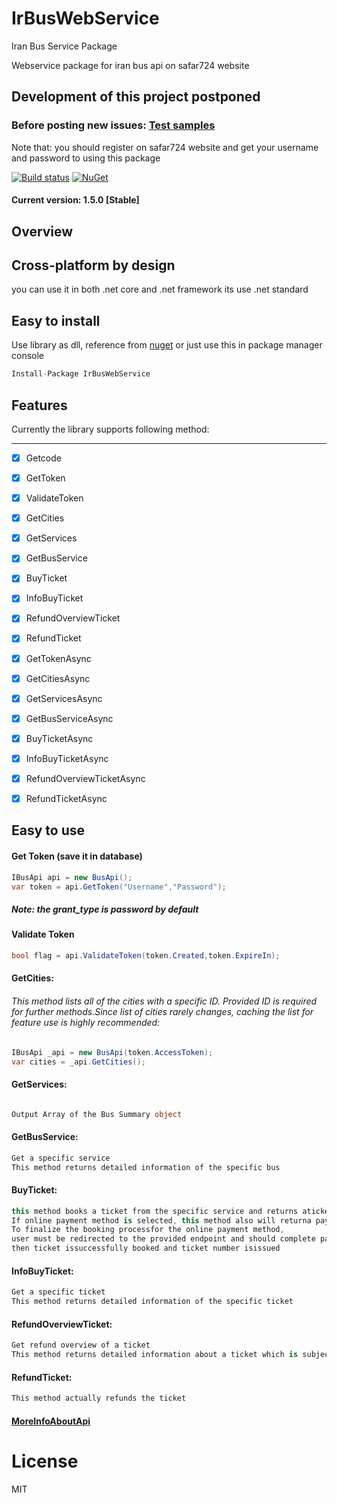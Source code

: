 # IrBusWebService

Iran Bus Service Package

Webservice package for iran bus api on safar724 website

## Development of this project postponed

### Before posting new issues: [Test samples](https://bitbucket.org/keyone2693/irbuswebservice/src/344175d760ee1c2d88a9ce9ee217304301dc6d04/ExampleTest/?at=master)

Note that: you should register on safar724 website and get your username and password to using this package

[![Build status](https://img.shields.io/appveyor/ci/keyone2693/irbuswebservice.svg)](https://ci.appveyor.com/project/keyone2693/irbuswebservice)
[![NuGet](https://img.shields.io/nuget/v/:IrBusWebService.svg)](https://www.nuget.org/packages/IrBusWebService/)

#### Current version: 1.5.0 [Stable]

## Overview

## Cross-platform by design
you can use it in both .net core and .net framework 
its use .net standard

## Easy to install
Use library as dll, reference from [nuget](https://www.nuget.org/packages/IrBusWebService/)
or just use this in package manager console
```c#
Install-Package IrBusWebService
```

## Features

Currently the library supports following method:

***

- [x] Getcode
- [x] GetToken
- [x] ValidateToken
- [x] GetCities
- [x] GetServices
- [x] GetBusService
- [x] BuyTicket
- [x] InfoBuyTicket
- [x] RefundOverviewTicket
- [x] RefundTicket
- [x] GetTokenAsync
- [x] GetCitiesAsync
- [x] GetServicesAsync
- [x] GetBusServiceAsync
- [x] BuyTicketAsync
- [x] InfoBuyTicketAsync
- [x] RefundOverviewTicketAsync
- [x] RefundTicketAsync


## Easy to use
#### Get Token (save it in database)
```c#
IBusApi api = new BusApi();        
var token = api.GetToken("Username","Password");       

```
##### Note: the grant_type is password by default

#### Validate Token
```c#
bool flag = api.ValidateToken(token.Created,token.ExpireIn);
```

#### GetCities:
###### This method lists all of the cities with a specific ID. Provided ID is required for further methods.Since list of cities rarely changes, caching the list for feature use is highly recommended:
```c#
IBusApi _api = new BusApi(token.AccessToken);
var cities = _api.GetCities();
```

#### GetServices:
###### 
```c#
Output Array of the Bus Summary object
```

#### GetBusService:
```c#
Get a specific service
This method returns detailed information of the specific bus
```

#### BuyTicket:
```c#
this method books a ticket from the specific service and returns aticket ID.
If online payment method is selected, this method also will returna payment endpoint.
To finalize the booking processfor the online payment method,
user must be redirected to the provided endpoint and should complete payment process within 10 minutes,
then ticket issuccessfully booked and ticket number isissued
```

#### InfoBuyTicket:
```c#
Get a specific ticket
This method returns detailed information of the specific ticket
```
#### RefundOverviewTicket:
```c#
Get refund overview of a ticket
This method returns detailed information about a ticket which is subjectto refund
```

#### RefundTicket:
```c#
This method actually refunds the ticket
```



#### [MoreInfoAboutApi](https://bitbucket.org/keyone2693/irbuswebservice/src/master/IrBusWebService/Doc/safar724Doc.pdf)



# License

MIT

